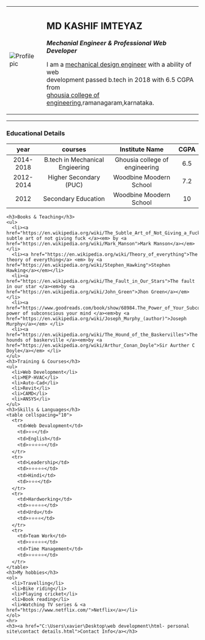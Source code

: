 <title>🎔kashif's curriculum vitae</title>
  <body>
    <table cellspacing="20">
      <tr>
        <td><img src="https://lh3.googleusercontent.com/-BiLgBbHOENQ/XKBywjA6ItI/AAAAAAAAGvw/6PsJdQiu6SIdk3qKadTeRUSn9aUIVUUxwCEwYBhgLKtMDAL1OcqwCQXyExeqqd4W0Bwxv9V0K05b5s3cOwuWvTL-r-ROcZly-ge07KtCsFS0VOnaXDwHl0Q2B1pA8W30gSBidB5CIdClSsL3bMMjoMRRgPuEIdeZdCr95xiZbBMu5pKL5i_-oyMupcJvKOaGu0tpMDgwsBagur4SSqiGHEth1_wFYpFKjFFJS22Az2ATmP4f4Bi8MISKF-Heg1VNjyK4Vz6JqyeVA9HMi5emrjea1AQ7syzEyu-LsJYq6vwwaBLYzdH8ZDpPw2x-rnGt6Ssj-ctgQU_Aj-wEYC-fmVEXpxN8N3Kmu9PA8ZrqQ3UVqRY_nM8NDcXRNnsCNinklKr7Tus4fmtRqpPv8Sqcq5D9wbc_484YyhTy1MzHGFlwOuIuADz0BoH-rNGOYkDTktwBa1BTMe56wcUfy_po9tkBouUmdUcyEu53wTpp6PgCbrB85qMFCV6eWdUKvocfaJKjYJAXwSitj4MxMxyrW2hDd8riV6fgcAc-9X2UzRhzLWhJ-s_ezd5YP9p3W7M_vWKPb2b5zTjWMqTwVC__xmCYp_fvOzy2EdlXnEu31jMGr0jcfm8z3hNZxLeiLn5SKF2-GeVKkDbFaV6lihlgLKVyscgowl4nA-AU/w140-h140-p/0fae0229-1050-4a4f-957d-86347ad41fe6" alt="Profile pic">
        </td>
        <td><h2>MD KASHIF IMTEYAZ</h2>
        <p><em><strong>Mechanial Engineer & Professional Web Developer</strong></em></p>
        <p>I am a <a href="https://www.quora.com/What-is-a-Mechanical-Design-Engineer">mechanical design engineer</a> with a ability of web <br>development passed b.tech in 2018 with 6.5 CGPA from <br><a href="http://www.ghousiaedu.org/"> ghousia college of engineering</a>,ramanagaram,karnataka.</p>
        </td>
      </tr>
    </table>
    <hr size="01" noshadow color="black">
    <h3>Educational Details</h3>
    <table>
      <thead>
        <th>year</th>
        <th>courses</th>
        <th>Institute Name</th>
        <th> CGPA </th>
      </thead>
      <tbody align="center">
        <tr>
          <td>2014-2018</td>
          <td>B.tech in Mechanical Engieering</td>
          <td>Ghousia college of engineering</td>
          <td>6.5</td>
        </tr>
        <tr>
          <td>2012-2014</td>
          <td>Higher Secondary (PUC)</td>
          <td>Woodbine Moodern School</td>
          <td>7.2</td>
        </tr>
        <tr>
          <td>2012</td>
          <td>Secondary Education</td>
          <td>Woodbine Moodern School</td>
          <td>10</td>
        </tr>
      </tbody>
    </table>


    <h3>Books & Teaching</h3>
    <ul>
      <li><a href="https://en.wikipedia.org/wiki/The_Subtle_Art_of_Not_Giving_a_Fuck">The subtle art of not giving fuck </a><em> by <a href="https://en.wikipedia.org/wiki/Mark_Manson">Mark Manson</a></em> </li>
      <li><a href="https://en.wikipedia.org/wiki/Theory_of_everything">The theory of everything</a> <em> by <a href="https://en.wikipedia.org/wiki/Stephen_Hawking">Stephen Hawking</a></em></li>
      <li><a href="https://en.wikipedia.org/wiki/The_Fault_in_Our_Stars">The fault in our star </a><em>by <a href="https://en.wikipedia.org/wiki/John_Green">Jhon Green</a></em> </li>
      <li><a href="https://www.goodreads.com/book/show/68984.The_Power_of_Your_Subconscious_Mind">The power of subconscious your mind </a><em>by <a href="https://en.wikipedia.org/wiki/Joseph_Murphy_(author)">Joseph Murphy</a></em> </li>
      <li><a href="https://en.wikipedia.org/wiki/The_Hound_of_the_Baskervilles">The hounds of baskerville </a><em>by <a href="https://en.wikipedia.org/wiki/Arthur_Conan_Doyle">Sir Aurther C Doyle</a></em> </li>
    </ul>
    <h3>Training & Courses</h3>
    <ul>
      <li>Web Development</li>
      <li>MEP-HVAC</li>
      <li>Auto-Cad</li>
      <li>Revit</li>
      <li>CAMD</li>
      <li>ANSYS</li>
    </ul>
    <h3>Skills & Languages</h3>
    <table cellspacing="10">
      <tr>
        <td>Web Devalopment</td>
        <td>⭐⭐</td>
        <td>English</td>
        <td>⭐⭐⭐⭐⭐</td>
      </tr>
      <tr>
        <td>Leadership</td>
        <td>⭐⭐⭐⭐⭐</td>
        <td>Hindi</td>
        <td>⭐⭐⭐</td>
      </tr>
      <tr>
        <td>Hardworking</td>
        <td>⭐⭐⭐⭐⭐</td>
        <td>Urdu</td>
        <td>⭐⭐⭐⭐</td>
      </tr>
      <tr>
        <td>Team Work</td>
        <td>⭐⭐⭐⭐⭐</td>
        <td>Time Management</td>
        <td>⭐⭐⭐⭐⭐</td>
      </tr>
    </table>
    <h3>My hobbies</h3>
    <ol>
      <li>Travelling</li>
      <li>Bike riding</li>
      <li>Playing cricket</li>
      <li>Book reading</li>
      <li>Watching TV series & <a href="https://www.netflix.com/">Netflix</a></li>
    </ol>
    <hr>
    <h3><a href="C:\Users\xavier\Desktop\web development\html- personal site\contact details.html">Contact Info</a></h3>

  </body>

